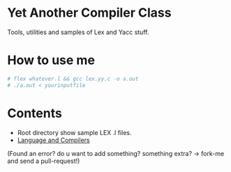 # Yet Another Compiler Class
Tools, utilities and samples of Lex and Yacc stuff.

# How to use me

```bash
# flex whatever.l && gcc lex.yy.c -o a.out
# ./a.out < yourinputfile
```

# Contents

* Root directory show sample LEX .l files.
* [Language and Compilers](LanguagesAndCompilers.md)

(Found an error? do u want to add something? something extra? -> fork-me and send a pull-request!)




